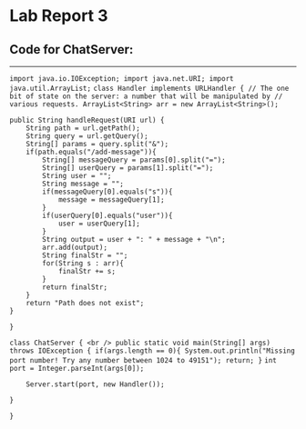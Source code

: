 # Lab Report 3

## Code for ChatServer:
---
``
import java.io.IOException;
import java.net.URI;
import java.util.ArrayList;
``
``
class Handler implements URLHandler {
    // The one bit of state on the server: a number that will be manipulated by
    // various requests.
    ArrayList<String> arr = new ArrayList<String>();
``

    public String handleRequest(URI url) {
        String path = url.getPath();
        String query = url.getQuery();
        String[] params = query.split("&");
        if(path.equals("/add-message")){
            String[] messageQuery = params[0].split("=");
            String[] userQuery = params[1].split("=");
            String user = "";
            String message = "";
            if(messageQuery[0].equals("s")){
                message = messageQuery[1];
            }
            if(userQuery[0].equals("user")){
                user = userQuery[1];
            }
            String output = user + ": " + message + "\n";
            arr.add(output);
            String finalStr = "";
            for(String s : arr){
                finalStr += s;
            }
            return finalStr;
        }
        return "Path does not exist";
    }
`}`

``
class ChatServer { <br />
    public static void main(String[] args) throws IOException {
        if(args.length == 0){
            System.out.println("Missing port number! Try any number between 1024 to 49151");
            return;
        }
``
        `int port = Integer.parseInt(args[0]);`

        Server.start(port, new Handler());

    }
`}`
